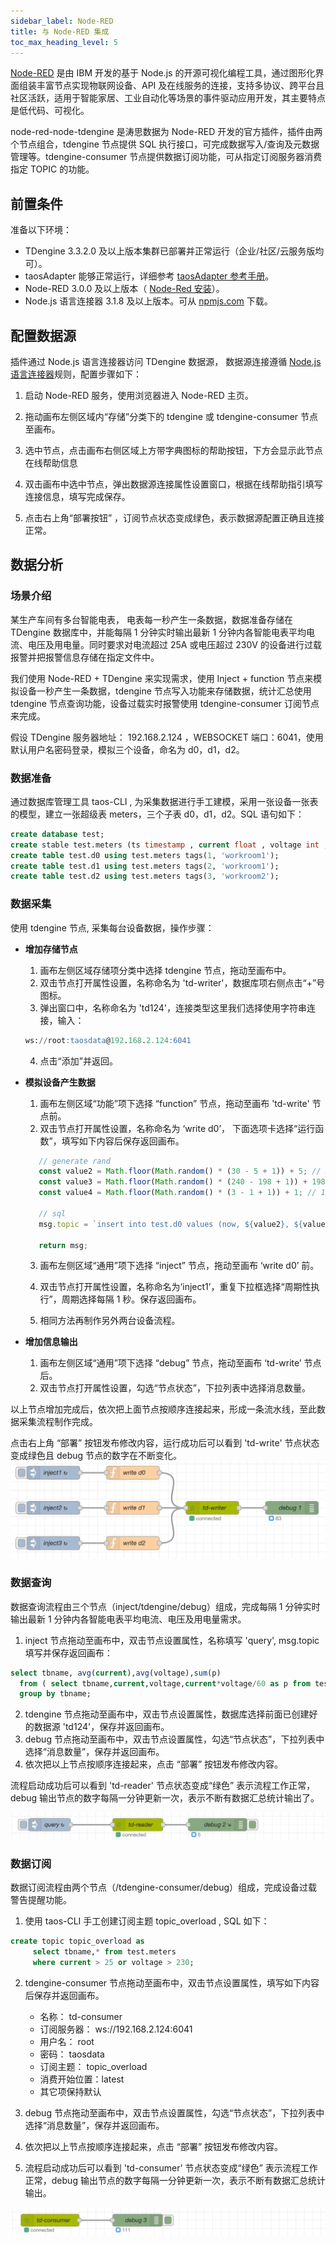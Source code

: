 ```yaml
---
sidebar_label: Node-RED
title: 与 Node-RED 集成
toc_max_heading_level: 5
---
```


[Node-RED](https://nodered.org/) 是由 IBM 开发的基于 Node.js 的开源可视化编程工具，通过图形化界面组装丰富节点实现物联网设备、API 及在线服务的连接，支持多协议、跨平台且社区活跃，适用于智能家居、工业自动化等场景的事件驱动应用开发，其主要特点是低代码、可视化。

node-red-node-tdengine 是涛思数据为 Node-RED 开发的官方插件，插件由两个节点组合，tdengine 节点提供 SQL 执行接口，可完成数据写入/查询及元数据管理等。tdengine-consumer 节点提供数据订阅功能，可从指定订阅服务器消费指定 TOPIC 的功能。

## 前置条件

准备以下环境：

- TDengine 3.3.2.0 及以上版本集群已部署并正常运行（企业/社区/云服务版均可）。
- taosAdapter 能够正常运行，详细参考 [taosAdapter 参考手册](../../../reference/components/taosadapter)。
- Node-RED 3.0.0 及以上版本（ [Node-Red 安装](https://nodered.org/docs/getting-started/)）。
- Node.js 语言连接器 3.1.8 及以上版本。可从 [npmjs.com](https://www.npmjs.com/package/@tdengine/websocket) 下载。


## 配置数据源
插件通过 Node.js 语言连接器访问 TDengine 数据源， 数据源连接遵循 [Node.js 语言连接器](../../../reference/connector/node/)规则，配置步骤如下：

1. 启动 Node-RED 服务，使用浏览器进入 Node-RED 主页。

2. 拖动画布左侧区域内“存储”分类下的 tdengine 或 tdengine-consumer 节点至画布。

3. 选中节点，点击画布右侧区域上方带字典图标的帮助按钮，下方会显示此节点在线帮助信息

4. 双击画布中选中节点，弹出数据源连接属性设置窗口，根据在线帮助指引填写连接信息，填写完成保存。
   
5. 点击右上角“部署按钮” ，订阅节点状态变成绿色，表示数据源配置正确且连接正常。


## 数据分析


### 场景介绍


某生产车间有多台智能电表， 电表每一秒产生一条数据，数据准备存储在 TDengine 数据库中，并能每隔 1 分钟实时输出最新 1 分钟内各智能电表平均电流、电压及用电量。同时要求对电流超过 25A 或电压超过 230V 的设备进行过载报警并把报警信息存储在指定文件中。

我们使用 Node-RED + TDengine 来实现需求，使用 Inject + function 节点来模拟设备一秒产生一条数据，tdengine 节点写入功能来存储数据，统计汇总使用 tdengine 节点查询功能，设备过载实时报警使用 tdengine-consumer 订阅节点来完成。

假设 TDengine 服务器地址： 192.168.2.124 ，WEBSOCKET 端口：6041，使用默认用户名密码登录，模拟三个设备，命名为 d0，d1，d2。

### 数据准备
通过数据库管理工具 taos-CLI , 为采集数据进行手工建模，采用一张设备一张表的模型，建立一张超级表 meters，三个子表 d0，d1，d2。SQL 语句如下：
``` sql
create database test;
create stable test.meters (ts timestamp , current float , voltage int , phase float ) tags (groupid int, location varchar(24));
create table test.d0 using test.meters tags(1, 'workroom1');
create table test.d1 using test.meters tags(2, 'workroom1');
create table test.d2 using test.meters tags(3, 'workroom2');

```

### 数据采集
使用 tdengine 节点, 采集每台设备数据，操作步骤：
- <b>增加存储节点</b> 
  1. 画布左侧区域存储项分类中选择 tdengine 节点，拖动至画布中。
  2. 双击节点打开属性设置，名称命名为 'td-writer'，数据库项右侧点击“+”号图标。
  3. 弹出窗口中，名称命名为 'td124'，连接类型这里我们选择使用字符串连接，输入：
   ``` sql
   ws://root:taosdata@192.168.2.124:6041 
   ```   
  4. 点击“添加”并返回。

- <b>模拟设备产生数据</b> 
  1. 画布左侧区域“功能”项下选择 “function” 节点，拖动至画布 'td-write' 节点前。
  2. 双击节点打开属性设置，名称命名为 ‘write d0’， 下面选项卡选择“运行函数”，填写如下内容后保存返回画布。
   ``` javascript
      // generate rand
      const value2 = Math.floor(Math.random() * (30 - 5 + 1)) + 5; // 5-30
      const value3 = Math.floor(Math.random() * (240 - 198 + 1)) + 198; // 198-240
      const value4 = Math.floor(Math.random() * (3 - 1 + 1)) + 1; // 1-3

      // sql
      msg.topic = `insert into test.d0 values (now, ${value2}, ${value3}, ${value4}) ;`;

      return msg;
   ```
  3. 画布左侧区域“通用”项下选择 “inject” 节点，拖动至画布 ‘write d0’ 前。

   
  4. 双击节点打开属性设置，名称命名为‘inject1’，重复下拉框选择“周期性执行”，周期选择每隔 1 秒。保存返回画布。
   
  5. 相同方法再制作另外两台设备流程。
   
   
- <b>增加信息输出</b> 
  1. 画布左侧区域“通用”项下选择 “debug” 节点，拖动至画布 ‘td-write’ 节点后。
  2. 双击节点打开属性设置，勾选“节点状态”，下拉列表中选择消息数量。


以上节点增加完成后，依次把上面节点按顺序连接起来，形成一条流水线，至此数据采集流程制作完成。

点击右上角 “部署” 按钮发布修改内容，运行成功后可以看到 'td-write' 节点状态变成绿色且 debug 节点的数字在不断变化。
![td-writer](img/td-writer.webp)


### 数据查询
数据查询流程由三个节点（inject/tdengine/debug）组成，完成每隔 1 分钟实时输出最新 1 分钟内各智能电表平均电流、电压及用电量需求。
  1. inject 节点拖动至画布中，双击节点设置属性，名称填写 'query', msg.topic 填写并保存返回画布：
   ``` sql
   select tbname, avg(current),avg(voltage),sum(p) 
     from ( select tbname,current,voltage,current*voltage/60 as p from test.meters  where  ts > now-60s partition by tbname) 
     group by tbname;
   ``` 
  2. tdengine 节点拖动至画布中，双击节点设置属性，数据库选择前面已创建好的数据源 'td124'，保存并返回画布。
  3. debug 节点拖动至画布中，双击节点设置属性，勾选“节点状态”，下拉列表中选择“消息数量”，保存并返回画布。
  4. 依次把以上节点按顺序连接起来，点击 “部署” 按钮发布修改内容。

流程启动成功后可以看到 'td-reader' 节点状态变成“绿色” 表示流程工作正常，debug 输出节点的数字每隔一分钟更新一次，表示不断有数据汇总统计输出了。
  
![td-reader](img/td-reader.webp)
  
### 数据订阅
数据订阅流程由两个节点（/tdengine-consumer/debug）组成，完成设备过载警告提醒功能。
  1. 使用 taos-CLI 手工创建订阅主题 topic_overload ,  SQL 如下：
   ``` sql
   create topic topic_overload as 
        select tbname,* from test.meters 
        where current > 25 or voltage > 230;
   ``` 
  2. tdengine-consumer 节点拖动至画布中，双击节点设置属性，填写如下内容后保存并返回画布。
     - 名称：       td-consumer
     - 订阅服务器：  ws://192.168.2.124:6041
     - 用户名：     root
     - 密码：       taosdata
     - 订阅主题：    topic_overload
     - 消费开始位置：latest
     - 其它项保持默认
   
  3. debug 节点拖动至画布中，双击节点设置属性，勾选“节点状态”，下拉列表中选择“消息数量”，保存并返回画布。
  4. 依次把以上节点按顺序连接起来，点击 “部署” 按钮发布修改内容。
  5. 流程启动成功后可以看到 'td-consumer' 节点状态变成“绿色” 表示流程工作正常，debug 输出节点的数字每隔一分钟更新一次，表示不断有数据汇总统计输出。
  
![td-reader](img/td-consumer.webp)

